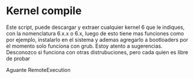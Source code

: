 # Kernel compile
Este script, puede descargar y extraer cualquier kernel 6 que le indiques, con la nomenclatura 6.x.x o 6.x, luego de esto tiene mas funciones como por ejemplo, instalarlo en el sistema y ademas agregarlo a bootloaders
por el momento solo funciona con grub.
Estoy atento a sugerencias. 
Desconozco si funciona con otras distrubuciones, pero cada quien es libre de probar

Aguante RemoteExecution
